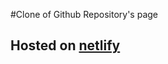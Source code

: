 #Clone of Github Repository's page

## Hosted on [netlify](https://friendly-booth-d7402d.netlify.app)